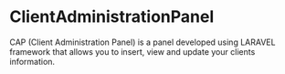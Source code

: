 # ClientAdministrationPanel
CAP (Client Administration Panel) is a panel developed using LARAVEL framework that allows you to insert, view and update your clients information.

